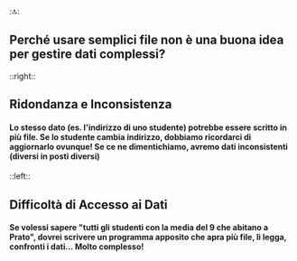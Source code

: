 ::top::
## Perché usare semplici file non è una buona idea per gestire dati complessi?

::right::
<v-click>

## <Alert strong>Ridondanza e Inconsistenza</Alert>
#### Lo stesso dato (es. l'indirizzo di uno studente) potrebbe essere scritto in più file. Se lo studente cambia indirizzo, dobbiamo ricordarci di aggiornarlo <Alert strong>ovunque</Alert>! Se ce ne dimentichiamo, avremo dati inconsistenti (diversi in posti diversi)
</v-click>

::left::
<v-click>

## <Alert strong>Difficoltà di Accesso ai Dati</Alert>
#### Se volessi sapere "tutti gli studenti con la media del 9 che abitano a Prato", dovrei scrivere un programma apposito che apra più file, li legga, confronti i dati... Molto complesso!
</v-click>
